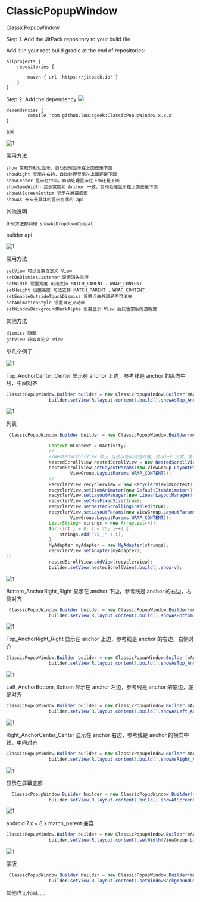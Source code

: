 # ClassicPopupWindow
ClassicPopupWindow

Step 1. Add the JitPack repository to your build file

Add it in your root build.gradle at the end of repositories:

	allprojects {
		repositories {
			...
			maven { url 'https://jitpack.io' }
		}
	}
Step 2. Add the dependency  [![](https://jitpack.io/v/louisgeek/ClassicPopupWindow.svg)](https://jitpack.io/#louisgeek/ClassicPopupWindow)

	dependencies {
	        compile 'com.github.louisgeek:ClassicPopupWindow:x.x.x'
	}


api

![1](https://raw.githubusercontent.com/louisgeek/ClassicPopupWindow/master/screenshots/222.png)

常用方法
```
show 常规的默认显示，自动处理显示在上面还是下面
showRight 显示在右边，自动处理显示在上面还是下面
showCenter 显示在中间，自动处理显示在上面还是下面
showSameWidth 显示宽度和 Anchor 一致，自动处理显示在上面还是下面
showAtScreenBottom 显示在屏幕底部
showAs 开头是具体的显示在哪的 api
```
其他说明
```
所有方法都调用 showAsDropDownCompat 
```




builder api

![1](https://raw.githubusercontent.com/louisgeek/ClassicPopupWindow/master/screenshots/111.png)

常用方法
```
setView 可以设置自定义 View
setOnDismissListener 设置消失监听
setWidth 设置宽度 可选支持 MATCH_PARENT 、WRAP_CONTENT
setHeight 设置高度 可选支持 MATCH_PARENT 、WRAP_CONTENT
setEnableOutsideTouchDismiss 设置点击外部是否可消失
setAnimationStyle 设置自定义动画
setWindowBackgroundDarkAlpha 设置显示 View 后灰色蒙版的透明度
```
其他方法
```
dismiss 隐藏
getView 获取自定义 View
```



举几个例子：

![1](https://raw.githubusercontent.com/louisgeek/ClassicPopupWindow/master/screenshots/pic.png)

Top_AnchorCenter_Center
显示在 anchor 上边，参考线是 anchor 的纵向中线，中间对齐 

```java
ClassicPopupWindow.Builder builder = new ClassicPopupWindow.Builder(mActivity);
                builder.setView(R.layout.content).build().showAsTop_AnchorCenter_Center(v);
```

![1](https://raw.githubusercontent.com/louisgeek/ClassicPopupWindow/master/screenshots/pic2.png)

列表

```java
 ClassicPopupWindow.Builder builder = new ClassicPopupWindow.Builder(mActivity);

                Context mContext = mActivity;
                //
                //NestedScrollView 修正 当显示空间过短时候，显示1~9 正常，第10行未出现在 popupwindow 第一屏 导致滚动后第二屏也显示不全
                NestedScrollView nestedScrollView = new NestedScrollView(mContext);
                nestedScrollView.setLayoutParams(new ViewGroup.LayoutParams(ViewGroup.LayoutParams.WRAP_CONTENT,
                        ViewGroup.LayoutParams.WRAP_CONTENT));
                //
                RecyclerView recyclerView = new RecyclerView(mContext);
                recyclerView.setItemAnimator(new DefaultItemAnimator());
                recyclerView.setLayoutManager(new LinearLayoutManager(mContext));
                recyclerView.setHasFixedSize(true);
                recyclerView.setNestedScrollingEnabled(true);
                recyclerView.setLayoutParams(new ViewGroup.LayoutParams(ViewGroup.LayoutParams.WRAP_CONTENT,
                        ViewGroup.LayoutParams.WRAP_CONTENT));
                List<String> strings = new ArrayList<>();
                for (int i = 0; i < 25; i++) {
                    strings.add("25__" + i);
                }
                MyAdapter myAdapter = new MyAdapter(strings);
                recyclerView.setAdapter(myAdapter);
//
                nestedScrollView.addView(recyclerView);
                builder.setView(nestedScrollView).build().show(v);
```


![1](https://raw.githubusercontent.com/louisgeek/ClassicPopupWindow/master/screenshots/pic3.png)

Bottom_AnchorRight_Right
显示在 anchor 下边，参考线是 anchor 的右边，右侧对齐 


```java
 ClassicPopupWindow.Builder builder = new ClassicPopupWindow.Builder(mActivity);
                builder.setView(R.layout.content).build().showAsBottom_AnchorRight_Right(v);
```


![1](https://raw.githubusercontent.com/louisgeek/ClassicPopupWindow/master/screenshots/pic4.png)

Top_AnchorRight_Right
显示在 anchor 上边，参考线是 anchor 的右边，右侧对齐 

```java
ClassicPopupWindow.Builder builder = new ClassicPopupWindow.Builder(mActivity);
                builder.setView(R.layout.content).build().showAsTop_AnchorRight_Right(v);
```

![1](https://raw.githubusercontent.com/louisgeek/ClassicPopupWindow/master/screenshots/pic5.png)

Left_AnchorBottom_Bottom
显示在 anchor 左边，参考线是 anchor 的底边，底部对齐 
```java
ClassicPopupWindow.Builder builder = new ClassicPopupWindow.Builder(mActivity);
                builder.setView(R.layout.content).build().showAsLeft_AnchorBottom_Bottom(v);
```


![1](https://raw.githubusercontent.com/louisgeek/ClassicPopupWindow/master/screenshots/pic6.png)

Right_AnchorCenter_Center
显示在 anchor 右边，参考线是 anchor 的横向中线，中间对齐 
```java
ClassicPopupWindow.Builder builder = new ClassicPopupWindow.Builder(mActivity);
                builder.setView(R.layout.content).build().showAsRight_AnchorCenter_Center(v);
```


![1](https://raw.githubusercontent.com/louisgeek/ClassicPopupWindow/master/screenshots/pic7.png)

显示在屏幕底部

```java
  ClassicPopupWindow.Builder builder = new ClassicPopupWindow.Builder(mActivity);
                builder.setView(R.layout.content).build().showAtScreenBottom(v);
```

![1](https://raw.githubusercontent.com/louisgeek/ClassicPopupWindow/master/screenshots/pic8.png)

android 7.x  ~ 8.x  match_parent 兼容

```java
ClassicPopupWindow.Builder builder = new ClassicPopupWindow.Builder(mActivity);
                builder.setView(R.layout.content).setWidth(ViewGroup.LayoutParams.MATCH_PARENT).build().show(v);
```

![1](https://raw.githubusercontent.com/louisgeek/ClassicPopupWindow/master/screenshots/pic9.png)

蒙版

```java
 ClassicPopupWindow.Builder builder = new ClassicPopupWindow.Builder(mActivity);
                builder.setView(R.layout.content).setWindowBackgroundDarkAlpha(0.5f).build().show(v);
```

其他详见代码。。。